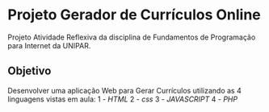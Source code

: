 # Projeto Gerador de Currículos Online
Projeto Atividade Reflexiva da disciplina de Fundamentos de Programação para Internet da UNIPAR.

## Objetivo
Desenvolver uma aplicação Web para Gerar Currículos utilizando as 4 linguagens vistas em aula:
1 - *HTML*
2 - *css*
3 - *JAVASCRIPT*
4 - *PHP*
